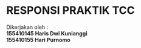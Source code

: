 <h1>RESPONSI PRAKTIK TCC</h1>
Dikerjakan oleh :<br/>
<b>155410145 Haris Dwi Kunianggi<br/>
155410155 Hari Purnomo</b>
